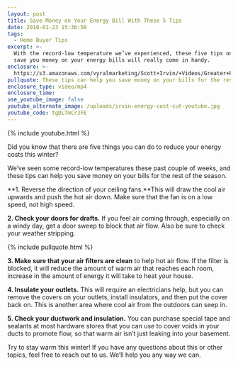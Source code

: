 ```yaml
---
layout: post
title: Save Money on Your Energy Bill With These 5 Tips
date: 2018-01-23 15:36:58
tags:
  - Home Buyer Tips
excerpt: >-
  With the record-low temperature we’ve experienced, these five tips on how to
  save you money on your energy bills will really come in handy.
enclosure: >-
  https://s3.amazonaws.com/vyralmarketing/Scott+Irvin/+Videos/Greater+Philadelphia+Real+Estate-+Save+Money+on+Your+Energy+Bill+With+These+5+Tips.mp4
pullquote: These tips can help you save money on your bills for the rest of the season.
enclosure_type: video/mp4
enclosure_time:
use_youtube_image: false
youtube_alternate_image: /uploads/irvin-energy-cost-cut-youtube.jpg
youtube_code: tgDLTmCrJFE
---
```



{% include youtube.html %}

Did you know that there are five things you can do to reduce your energy costs this winter?

We’ve seen some record-low temperatures these past couple of weeks, and these tips can help you save money on your bills for the rest of the season.

**1. Reverse the direction of your ceiling fans.**This will draw the cool air upwards and push the hot air down. Make sure that the fan is on a low speed, not high speed.

**2. Check your doors for drafts.** If you feel air coming through, especially on a windy day, get a door sweep to block that air flow. Also be sure to check your weather stripping.

{% include pullquote.html %}

**3. Make sure that your air filters are clean** to help hot air flow. If the filter is blocked, it will reduce the amount of warm air that reaches each room, increase in the amount of energy it will take to heat your house.

**4. Insulate your outlets.** This will require an electricians help, but you can remove the covers on your outlets, install insulators, and then put the cover back on. This is another area where cool air from the outdoors can seep in.

**5. Check your ductwork and insulation.** You can purchase special tape and sealants at most hardware stores that you can use to cover voids in your ducts to promote flow, so that warm air isn’t just leaking into your basement.

Try to stay warm this winter! If you have any questions about this or other topics, feel free to reach out to us. We’ll help you any way we can.